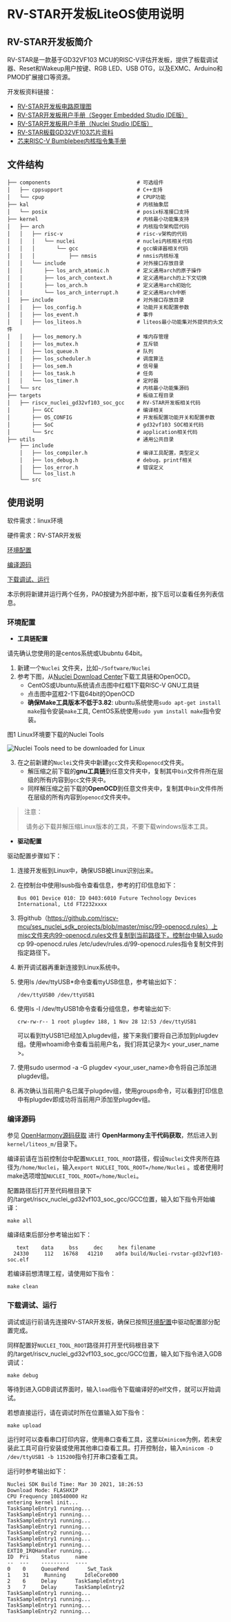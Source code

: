 # RV-STAR开发板LiteOS使用说明

## RV-STAR开发板简介

RV-STAR是一款基于GD32VF103 MCU的RISC-V评估开发板，提供了板载调试器、Reset和Wakeup用户按键、RGB LED、USB OTG，以及EXMC、Arduino和PMOD扩展接口等资源。

开发板资料链接：

- [RV-STAR开发板电路原理图](https://www.rvmcu.com/quickstart-doc-u-pdf-id-235.html)
- [RV-STAR开发板用户手册（Segger Embedded Studio IDE版）](https://www.rvmcu.com/quickstart-doc-u-pdf-id-236.html)
- [RV-STAR开发板用户手册（Nuclei Studio IDE版）](https://www.rvmcu.com/quickstart-doc-u-pdf-id-531.html)
- [RV-STAR板载GD32VF103芯片资料](https://www.rvmcu.com/quickstart-doc-u-gd32vf103.html)
- [芯来RISC-V Bumblebee内核指令集手册](https://www.rvmcu.com/quickstart-doc-u-pdf-id-8.html)

## 文件结构

```
├── components                            # 可选组件
│   ├── cppsupport                        # C++支持
│   └── cpup                              # CPUP功能
├── kal                                   # 内核抽象层
│   └── posix                             # posix标准接口支持
├── kernel                                # 内核最小功能集支持
│   ├── arch                              # 内核指令架构层代码
│   │   ├── risc-v                        # risc-v架构的代码
│   │   │   └── nuclei                    # nuclei内核相关代码
│   │   │       └── gcc                   # gcc编译器相关代码
│   │   │           ├── nmsis             # nmsis内核标准
│   │   └── include                       # 对外接口存放目录
│   │       ├── los_arch_atomic.h         # 定义通用arch的原子操作
│   │       ├── los_arch_context.h        # 定义通用arch的上下文切换
│   │       ├── los_arch.h                # 定义通用arch初始化
│   │       └── los_arch_interrupt.h      # 定义通用arch中断
│   ├── include                           # 对外接口存放目录
│   │   ├── los_config.h                  # 功能开关和配置参数
│   │   ├── los_event.h                   # 事件
│   │   ├── los_liteos.h                  # liteos最小功能集对外提供的头文件
│   │   ├── los_memory.h                  # 堆内存管理
│   │   ├── los_mutex.h                   # 互斥锁
│   │   ├── los_queue.h                   # 队列
│   │   ├── los_scheduler.h               # 调度算法
│   │   ├── los_sem.h                     # 信号量
│   │   ├── los_task.h                    # 任务
│   │   └── los_timer.h                   # 定时器
│   └── src                               # 内核最小功能集源码
├── targets                               # 板级工程目录
│   ├── riscv_nuclei_gd32vf103_soc_gcc    # RV-STAR开发板相关代码
│       ├── GCC                           # 编译相关
│       ├── OS_CONFIG                     # 开发板配置功能开关和配置参数
│       ├── SoC                           # gd32vf103 SOC相关代码
│       └── Src                           # application相关代码
├── utils                                 # 通用公共目录
    ├── include
    │   ├── los_compiler.h                # 编译工具配置，类型定义
    │   ├── los_debug.h                   # debug，printf相关
    │   ├── los_error.h                   # 错误定义
    │   └── los_list.h
    └── src
```

## 使用说明

软件需求：linux环境

硬件需求：RV-STAR开发板

[环境配置](#sectionb1)

[编译源码](#sectionb2)

[下载调试、运行](#sectionb3)

本示例将新建并运行两个任务，PA0按键为外部中断，按下后可以查看任务列表信息。

### 环境配置<a name="sectionb1"></a>

- **工具链配置**

请先确认您使用的是centos系统或Ububntu 64bit。

1. 新建一个`Nuclei` 文件夹，比如`~/Software/Nuclei`
2. 参考下图，从[Nuclei Download Center](https://nucleisys.com/download.php)下载工具链和OpenOCD。
   - CentOS或Ubuntu系统请点击图中红框1下载RISC-V GNU工具链
   - 点击图中蓝框2-1下载64bit的OpenOCD
   - **确保Make工具版本不低于3.82**: ubuntu系统使用`sudo apt-get install make`指令安装`make`工具, CentOS系统使用`sudo yum install make`指令安装。

图1 Linux环境要下载的Nuclei Tools

![Nuclei Tools need to be downloaded for Linux](doc/image/nuclei_tools_download_linux.png)



3. 在之前新建的`Nuclei`文件夹中新建`gcc`文件夹和`openocd`文件夹。
   - 解压缩之前下载的**gnu工具链**到任意文件夹中，复制其中`bin`文件件所在层级的所有内容到`gcc`文件夹中。
   - 同样解压缩之前下载的**OpenOCD**到任意文件夹中，复制其中`bin`文件件所在层级的所有内容到`openocd`文件夹中。

> 注意：
>
> ​	请务必下载并解压缩Linux版本的工具，不要下载windows版本工具。

- **驱动配置**

驱动配置步骤如下：

1. 连接开发板到Linux中，确保USB被Linux识别出来。

2. 在控制台中使用lsusb指令查看信息，参考的打印信息如下：

   ```
   Bus 001 Device 010: ID 0403:6010 Future Technology Devices International, Ltd FT2232xxxx
   ```

3. 将github（https://github.com/riscv-mcu/ses_nuclei_sdk_projects/blob/master/misc/99-openocd.rules）上misc文件夹内99-openocd.rules文件复制到当前路径下，控制台中输入sudo cp 99-openocd.rules /etc/udev/rules.d/99-openocd.rules指令复制文件到指定路径下。

4. 断开调试器再重新连接到Linux系统中。

5. 使用ls /dev/ttyUSB*命令查看ttyUSB信息，参考输出如下：

   ```
   /dev/ttyUSB0 /dev/ttyUSB1
   ```

6. 使用ls -l /dev/ttyUSB1命令查看分组信息，参考输出如下: 

   ```
   crw-rw-r-- 1 root plugdev 188, 1 Nov 28 12:53 /dev/ttyUSB1
   ```

   可以看到ttyUSB1已经加入plugdev组，接下来我们要将自己添加到plugdev组。使用whoami命令查看当前用户名，我们将其记录为\< your_user_name >。

7. 使用sudo usermod -a -G plugdev \<your_user_name>命令将自己添加进plugdev组。

8. 再次确认当前用户名已属于plugdev组，使用groups命令，可以看到打印信息中有plugdev即成功将当前用户添加至plugdev组。

### 编译源码<a name="sectionb2"></a>

参见 [OpenHarmony源码获取](https://www.openharmony.cn/source_code/) 进行 **OpenHarmony主干代码获取**，然后进入到`kernel/liteos_m/`目录下。

编译前请在当前控制台中配置`NUCLEI_TOOL_ROOT`路径，假设`Nuclei`文件夹所在路径为`/home/Nuclei`，输入`export NUCLEI_TOOL_ROOT=/home/Nuclei` 。或者使用时make选项增加`NUCLEI_TOOL_ROOT=/home/Nuclei`。

配置路径后打开至代码根目录下的/target/riscv_nuclei_gd32vf103_soc_gcc/GCC位置，输入如下指令开始编译：

```
make all
```

编译结束后部分参考输出如下：

```
   text    data     bss     dec     hex filename
  24330     112   16768   41210    a0fa build/Nuclei-rvstar-gd32vf103-soc.elf
```

若编译前想清理工程，请使用如下指令：

```
make clean
```

### 下载调试、运行<a name="sectionb3"></a>

调试或运行前请先连接RV-STAR开发板，确保已按照[环境配置](#sectionb1)中驱动配置部分配置完成。

同样配置好`NUCLEI_TOOL_ROOT`路径并打开至代码根目录下的/target/riscv_nuclei_gd32vf103_soc_gcc/GCC位置，输入如下指令进入GDB调试：

```
make debug
```

等待到进入GDB调试界面时，输入`load`指令下载编译好的elf文件，就可以开始调试。

若想直接运行，请在调试时所在位置输入如下指令：

```
make upload
```

运行时可以查看串口打印内容，使用串口查看工具，这里以`minicom`为例，若未安装此工具可自行安装或使用其他串口查看工具。打开控制台，输入`minicom -D /dev/ttyUSB1 -b 115200`指令打开串口查看工具。

运行时参考输出如下：

```
Nuclei SDK Build Time: Mar 30 2021, 18:26:53
Download Mode: FLASHXIP
CPU Frequency 108540000 Hz
entering kernel init...
TaskSampleEntry1 running...
TaskSampleEntry1 running...
TaskSampleEntry1 running...
TaskSampleEntry1 running...
TaskSampleEntry2 running...
TaskSampleEntry1 running...
TaskSampleEntry1 running...
EXTI0_IRQHandler running...
ID  Pri    Status     name 
--  ---    ---------  ----
0    0     QueuePend      Swt_Task 
1    31     Running      IdleCore000 
2    6     Delay      TaskSampleEntry1 
3    7     Delay      TaskSampleEntry2 
TaskSampleEntry1 running...
TaskSampleEntry1 running...
TaskSampleEntry1 running...
TaskSampleEntry2 running...
```
